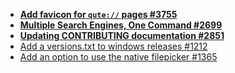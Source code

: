 * **[Add favicon for `qute://` pages #3755](https://github.com/qutebrowser/qutebrowser/issues/3755)**
* **[Multiple Search Engines, One Command #2699](https://github.com/qutebrowser/qutebrowser/issues/2699)**
* **[Updating CONTRIBUTING documentation #2851](https://github.com/qutebrowser/qutebrowser/issues/2851)**
* [Add a versions.txt to windows releases #1212](https://github.com/qutebrowser/qutebrowser/issues/1212)
* [Add an option to use the native filepicker #1365](https://github.com/qutebrowser/qutebrowser/issues/1365)
